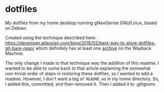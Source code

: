 # dotfiles
My dotfiles from my home desktop running gNewSense GNU/Linux, based on Debian.

Created using the technique described here: https://developer.atlassian.com/blog/2016/02/best-way-to-store-dotfiles-git-bare-repo/ which definitely has at least one [archive](https://web.archive.org/web/20170326125752/https://developer.atlassian.com/blog/2016/02/best-way-to-store-dotfiles-git-bare-repo/) on the Wayback Machine.

The only change I made to that technique was the addition of this readme. I wanted to be able to come back to that article explaining the somewhat non-trivial order of steps in restoring these dotfiles, so I wanted to add a readme. However, I don't want a big ol' `README.md` in my home directory. So, I added this, committed, and then removed it. Then I added it to .gitignore.
